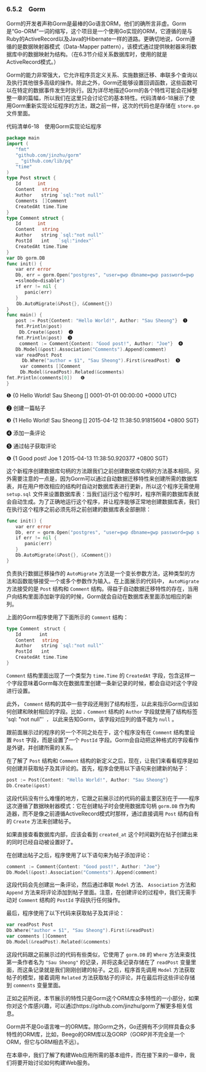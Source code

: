 ### 6.5.2　Gorm

Gorm的开发者声称Gorm是最棒的Go语言ORM，他们的确所言非虚。Gorm是“Go-ORM”一词的缩写，这个项目是一个使用Go实现的ORM，它遵循的是与Ruby的ActiveRecord以及Java的Hibernate一样的道路。更确切地说，Gorm遵循的是数据映射器模式（Data-Mapper pattern），该模式通过提供映射器来将数据库中的数据映射为结构。（在6.3节介绍关系数据库时，使用的就是ActiveRecord模式。）

Gorm的能力非常强大，它允许程序员定义关系、实施数据迁移、串联多个查询以及执行其他很多高级的操作。除此之外，Gorm还能够设置回调函数，这些函数可以在特定的数据事件发生时执行。因为详尽地描述Gorm的各个特性可能会花掉整整一章的篇幅，所以我们在这里只会讨论它的基本特性。代码清单6-18展示了使用Gorm重新实现论坛程序的方法，跟之前一样，这次的代码也是存储在 `store.go` 文件里面。

代码清单6-18　使用Gorm实现论坛程序

```go
package main
import (
　　"fmt"
　　"github.com/jinzhu/gorm"
　　_ "github.com/lib/pq"
　　"time"
)
type Post struct {
　　Id　　　 int
　　Content　 string
　　Author　　string `sql:"not null"`
　　Comments　[]Comment
　　CreatedAt time.Time
}
type Comment struct {
　　Id　　　 int
　　Content　 string
　　Author　　string `sql:"not null"`
　　PostId　　int　　`sql:"index"`
　　CreatedAt time.Time
}
var Db gorm.DB
func init() {
　　var err error
　　Db, err = gorm.Open("postgres", "user=gwp dbname=gwp password=gwp
　　➥sslmode=disable")
　　if err != nil {
　　　　panic(err)
　　}
 　 Db.AutoMigrate(&Post{}, &Comment{})
}
func main() {
　　post := Post{Content: "Hello World!", Author: "Sau Sheong"}  ❶
　　fmt.Println(post)
  　 Db.Create(&post)  ❷
　　fmt.Println(post)  ❸
  　 comment := Comment{Content: "Good post!", Author: "Joe"}  ❹
　　Db.Model(&post).Association("Comments").Append(comment)
　　var readPost Post
   　 Db.Where("author = $1", "Sau Sheong").First(&readPost)  ❺
　　　var comments []Comment
　　　Db.Model(&readPost).Related(&comments)
fmt.Println(comments[0])   ❻
}
```

❶ {0 Hello World! Sau Sheong [] 0001-01-01 00:00:00 +0000 UTC}

❷ 创建一篇帖子

❸ {1 Hello World! Sau Sheong [] 2015-04-12 11:38:50.91815604 +0800 SGT}

❹ 添加一条评论

❺ 通过帖子获取评论

❻ {1 Good post! Joe 1 2015-04-13 11:38:50.920377 +0800 SGT}

这个新程序创建数据库句柄的方法跟我们之前创建数据库句柄的方法基本相同。另外需要注意的一点是，因为Gorm可以通过自动数据迁移特性来创建所需的数据库表，并在用户修改相应的结构时自动对数据库表进行更新，所以这个程序无需使用 `setup.sql` 文件来设置数据库表：当我们运行这个程序时，程序所需的数据库表就会自动生成。为了正确地运行这个程序，并让程序能够正常地创建数据库表，我们在执行这个程序之前必须先将之前创建的数据库表全部删除：

```go
func init() {
　　var err error
　　Db, err = gorm.Open("postgres", "user=gwp dbname=gwp password=gwp sslmode=disable")
　　if err != nil {
　　　　panic(err)
　　}
　　Db.AutoMigrate(&Post{}, &Comment{})
}
```

负责执行数据迁移操作的 `AutoMigrate` 方法是一个变长参数方法，这种类型的方法和函数能够接受一个或多个参数作为输入。在上面展示的代码中， `AutoMigrate` 方法接受的是 `Post` 结构和 `Comment` 结构。得益于自动数据迁移特性的存在，当用户向结构里面添加新字段的时候，Gorm就会自动在数据库表里面添加相应的新列。

上面的Gorm程序使用了下面所示的 `Comment` 结构：

```go
type Comment　struct {
　　Id　　　　int
　　Content　 string
　　Author　　string `sql:"not null"`
　　PostId　　int
　　CreatedAt time.Time
}
```

`Comment` 结构里面出现了一个类型为 `time.Time` 的 `CreatedAt` 字段，包含这样一个字段意味着Gorm每次在数据库里创建一条新记录的时候，都会自动对这个字段进行设置。

此外， `Comment` 结构的其中一些字段还用到了结构标签，以此来指示Gorm应该如何创建和映射相应的字段。比如 `，Comment` 结构的 `Author` 字段就使用了结构标签 ` `'sql: "not null"'` ，` 以此来告知Gorm，该字段对应列的值不能为 `null` 。

跟前面展示过的程序的另一个不同之处在于，这个程序没有在 `Comment` 结构里设置 `Post` 字段，而是设置了一个 `PostId` 字段。Gorm会自动把这种格式的字段看作是外键，并创建所需的关系。

在了解了 `Post` 结构和 `Comment` 结构的新定义之后，现在，让我们来看看程序是如何创建并获取帖子及其评论的。首先，程序会使用以下语句来创建新的帖子：

```go
post := Post{Content: "Hello World!", Author: "Sau Sheong"}
Db.Create(&post)
```

这段代码没有什么难懂的地方，它跟之前展示过的代码的最主要区别在于——程序这次遵循了数据映射器模式：它在创建帖子时会使用数据库句柄 `gorm.DB` 作为构造器，而不是像之前遵循ActiveRecord模式时那样，通过直接调用 `Post` 结构自有的 `Create` 方法来创建帖子。

如果直接查看数据库内部，应该会看到 `created_at` 这个时间戳列在帖子创建出来的同时已经自动被设置好了。

在创建出帖子之后，程序使用了以下语句来为帖子添加评论：

```go
comment := Comment{Content: "Good post!", Author: "Joe"}
Db.Model(&post).Association("Comments").Append(comment)
```

这段代码会先创建出一条评论，然后通过串联 `Model` 方法、 `Association` 方法和 `Append` 方法来将评论添加到帖子里面。注意，在创建评论的过程中，我们无需手动对 `Comment` 结构的 `PostId` 字段执行任何操作。

最后，程序使用了以下代码来获取帖子及其评论：

```go
var readPost Post
Db.Where("author = $1", "Sau Sheong").First(&readPost)
var comments []Comment
Db.Model(&readPost).Related(&comments)
```

这段代码跟之前展示过的代码有些类似，它使用了 `gorm.DB` 的 `Where` 方法来查找第一条作者名为 `"Sau Sheong"` 的记录，并将这条记录存储在了 `readPost` 变量里面，而这条记录就是我们刚刚创建的帖子。之后，程序首先调用 `Model` 方法获取帖子的模型，接着调用 `Related` 方法获取帖子的评论，并在最后将这些评论存储到 `comments` 变量里面。

正如之前所说，本节展示的特性只是Gorm这个ORM库众多特性的一小部分，如果你对这个库感兴趣，可以通过https://github.com/jinzhu/gorm了解更多相关信息。

Gorm并不是Go语言唯一的ORM库。除Gorm之外，Go还拥有不少同样具备众多特性的ORM库，比如，Beego的ORM库以及GORP（GORP并不完全是一个ORM，但它与ORM相去不远）。

在本章中，我们了解了构建Web应用所需的基本组件，而在接下来的一章中，我们将要开始讨论如何构建Web服务。

